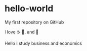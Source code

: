 # hello-world
My first repository on GitHub

I love :coffee: :pizza:, and :dancer:

Hello I study business and economics

